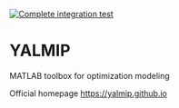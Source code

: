 [![Complete integration test](https://github.com/yalmip/YALMIP/actions/workflows/matlab.yml/badge.svg)](https://github.com/yalmip/YALMIP/actions/workflows/matlab.yml)

YALMIP
======

MATLAB toolbox for optimization modeling

Official homepage https://yalmip.github.io
